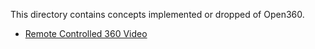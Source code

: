 This directory contains concepts implemented or dropped of Open360.

- [Remote Controlled 360 Video](remote_controlled_360_video.md)
